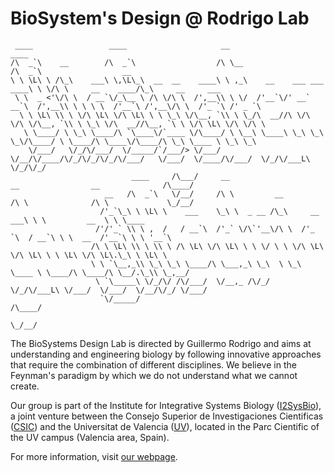 # BioSystem's Design @ Rodrigo Lab

```
 ____                 ____                     __                               ____ 
/\  _`\    __        /\  _`\                  /\ \__                           /\  _`\                  __
\ \ \L\ \ /\_\    ___\ \,\L\_\  __  __    ____\ \ ,_\    __    ___ ___     ____\ \ \/\ \     __    ____/\_\     __     ___
 \ \  _ <'\/\ \  / __`\/_\__ \ /\ \/\ \  /',__\\ \ \/  /'__`\/' __` __`\  /',__\\ \ \ \ \  /'__`\ /',__\/\ \  /'_ `\ /' _ `\ 
  \ \ \L\ \\ \ \/\ \L\ \/\ \L\ \ \ \_\ \/\__, `\\ \ \_/\  __//\ \/\ \/\ \/\__, `\\ \ \_\ \/\  __//\__, `\ \ \/\ \L\ \/\ \/\ \
   \ \____/ \ \_\ \____/\ `\____\/`____ \/\____/ \ \__\ \____\ \_\ \_\ \_\/\____/ \ \____/\ \____\/\____/\ \_\ \____ \ \_\ \_\
    \/___/   \/_/\/___/  \/_____/`/___/> \/___/   \/__/\/____/\/_/\/_/\/_/\/___/   \/___/  \/____/\/___/  \/_/\/___L\ \/_/\/_/
                           ____     /\___/     __                             __                __              /\____/                                
                     __   /\  _`\   \/__/     /\ \         __                /\ \              /\ \             \_/__/
                    /'_`\_\ \ \L\ \    ___    \_\ \  _ __ /\_\     __     ___\ \ \         __  \ \ \____
                   /'/'_` \\ \ ,  /   / __`\  /'_` \/\`'__\/\ \  /'_ `\  / __`\ \ \  __  /'__`\ \ \ '__`\
                  /\ \ \L\ \\ \ \\ \ /\ \L\ \/\ \L\ \ \ \/ \ \ \/\ \L\ \/\ \L\ \ \ \L\ \/\ \L\.\_\ \ \L\ \
                  \ \ `\__,_\\ \_\ \_\ \____/\ \___,_\ \_\  \ \_\ \____ \ \____/\ \____/\ \__/.\_\\ \_,__/
                   \ `\_____\ \/_/\/ /\/___/  \/__,_ /\/_/   \/_/\/___L\ \/___/  \/___/  \/__/\/_/ \/___/
                    `\/_____/                                      /\____/
                                                                   \_/__/
```

The BioSystems Design Lab is directed by Guillermo Rodrigo and aims at understanding and engineering biology by following innovative approaches that require the combination of different disciplines.
We believe in the Feynman's paradigm by which we do not understand what we cannot create.

Our group is part of the Institute for Integrative Systems Biology ([I2SysBio](https://i2sysbio.uv.es/)), a joint venture between the Consejo Superior de Investigaciones Cientificas ([CSIC](https://www.csic.es/)) and the Universitat de Valencia ([UV](https://www.uv.es/)), located in the Parc Cientific of the UV campus (Valencia area, Spain).

For more information, visit [our webpage](https://biosysdesign.csic.es).
